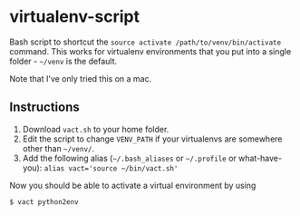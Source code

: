 # virtualenv-script
Bash script to shortcut the `source activate /path/to/venv/bin/activate` command. This works for virtualenv environments that you put into a single folder - `~/venv` is the default. 

Note that I've only tried this on a mac.

## Instructions

1. Download `vact.sh` to your home folder.
1. Edit the script to change `VENV_PATH` if your virtualenvs are somewhere other than `~/venv/`.
1. Add the following alias (`~/.bash_aliases` or `~/.profile` or what-have-you): `alias vact='source ~/bin/vact.sh'`

Now you should be able to activate a virtual environment by using

    $ vact python2env
